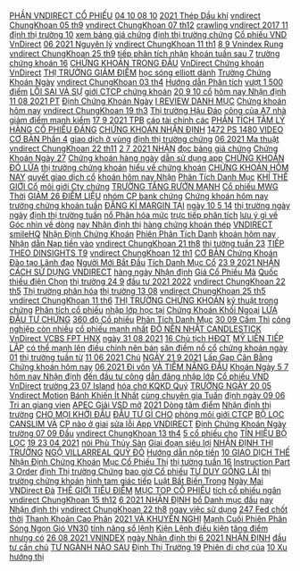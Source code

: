 [ PHẦN VNDIRECT CỔ PHIẾU](https://chungkhoan.ndk.vn/p0/0/882/vnd-cong-ty-co-phan-vndirect-co-phieu-dang-bi-dinh-gia-thap-dau-tu/) [ 04 10 08 10](https://chungkhoan.ndk.vn/p0/0/112/nhan-dinh-thi-truong-chung-khoan-tuan-0410-08102021-nhom-co-phieu-nao-con-co-hoi-dau-tu-dau-tu/) [ 2021 Thép Dầu khí](https://chungkhoan.ndk.vn/p0/0/95/chung-khoan-hom-nay-nhan-dinh-30092021-thep-dau-khi-cau-chuyen-cua-quy-4-dau-tu/) [ vndirect ChungKhoan 05 th9](https://chungkhoan.ndk.vn/p0/1/98/vndirect-chungkhoan-05-th9-2012-dau-tu/) [ vndirect ChungKhoan 07 th12](https://chungkhoan.ndk.vn/p0/1/157/vndirect-chungkhoan-07-th12-2012-dau-tu/) [ crawling vndirect 2017 11](https://chungkhoan.ndk.vn/p0/1/158/crawling-vndirect-2017-11-26-234131-dau-tu/) [ định thị trường 10](https://chungkhoan.ndk.vn/p0/1/156/dcall-nhan-dinh-thi-truong-108-vndirect-dinsights-ban-tron-chuyen-gia-dau-tu/) [ xem bảng giá chứng](https://chungkhoan.ndk.vn/p0/0/950/cach-xem-bang-gia-chung-khoan-vndirect-chi-tiet-nhat-chia-se-kien-thuc-dau-tu-dau-tu/) [ định thị trường chứng](https://chungkhoan.ndk.vn/p0/0/110/nhan-dinh-thi-truong-chung-khoan-21092021-vnindex-giam-diem-rut-chan-tich-cuc-se-som-phuc-hoi-dau-tu/) [ Cổ phiếu VND VnDirect](https://chungkhoan.ndk.vn/p0/0/936/huong-dan-phan-tich-co-phieu-vnd-vndirect-chung-khoan-vndirect-phan-16-dau-tu/) [ 06 2021 Nguyên lý](https://chungkhoan.ndk.vn/p0/0/220/chung-khoan-hang-ngay-nhan-dinh-thi-truong-ngay-tuan-tu-21-den-25062021-nguyen-ly-luot-song-dau-tu/) [ vndirect ChungKhoan 11 th1](https://chungkhoan.ndk.vn/p0/1/110/vndirect-chungkhoan-11-th1-2012-dau-tu/) [ 8 9 Vnindex Rung](https://chungkhoan.ndk.vn/p0/0/123/nhan-dinh-chung-khoan-ngay-89-vnindex-rung-lac-vung-can-phan-tich-danh-muc-co-phieu-thi-truong-dau-tu/) [ vndirect ChungKhoan 25 th9](https://chungkhoan.ndk.vn/p0/1/159/vndirect-chungkhoan-25-th9-2012-dau-tu/) [ tiếp phân tích nhận](https://chungkhoan.ndk.vn/p0/0/601/nhan-dinh-thi-truong-chung-khoan-ngay-09-13082021-live-truc-tiep-phan-tich-nhan-dinh-co-phieu-dau-tu/) [ khoán tuần sau 7](https://chungkhoan.ndk.vn/p0/0/328/nhan-dinh-thi-truong-chung-khoan-tuan-sau-76-1162021-nhan-dinh-thi-truong-dau-tu/) [ trường chứng khoán 16](https://chungkhoan.ndk.vn/p0/0/237/chung-khoan-hom-nay-nhan-dinh-thi-truong-chung-khoan-16-8-xu-huong-kich-ban-list-co-phieu-manh-dau-tu/) [ CHỨNG KHOÁN TRONG ĐẦU](https://chungkhoan.ndk.vn/p0/0/200/phan-tich-gia-chung-khoan-trong-dau-tu-chung-khoan-ts-le-tham-duong-moi-nhat-nam-2020-dau-tu/) [ VnDirect Chứng khoán VnDirect](https://chungkhoan.ndk.vn/p0/0/968/huong-dan-phan-tich-co-phieu-vnd-vndirect-chung-khoan-vndirect-phan-26-dau-tu/) [ THỊ TRƯỜNG GIẢM ĐIỂM](https://chungkhoan.ndk.vn/p0/0/429/p15-chung-khoan-a-bo-co-lam-gi-khi-thi-truong-giam-diem-manh-dau-tu/) [ học sóng elliott dành](https://chungkhoan.ndk.vn/p0/0/891/hinh-anh-khoa-hoc-song-elliott-danh-cho-ctck-vndirect-dau-tu/) [ Trường Chứng Khoán Ngày](https://chungkhoan.ndk.vn/p0/0/196/nhan-dinh-thi-truong-chung-khoan-ngay-57-xu-huong-vnindex-tuan-sau-phan-tich-diem-mua-co-phieu-dau-tu/) [ vndirect ChungKhoan 03 th4](https://chungkhoan.ndk.vn/p0/1/4/vndirect-chungkhoan-03-th4-2012-dau-tu/) [ Hướng dẫn Phân tích](https://chungkhoan.ndk.vn/p0/0/831/huong-dan-phan-tich-co-phieu-vnd-vndirect-chung-khoan-vndirect-phan-2-dau-tu/) [ vượt 1 500 điểm](https://chungkhoan.ndk.vn/p0/0/483/chung-khoan-bung-no-vn30-vuot-1500-diem-nhung-diem-nao-can-chu-y-goc-nhin-tckd-dau-tu/) [ LỖI SAI VÀ SỰ](https://chungkhoan.ndk.vn/p0/0/514/p21-loi-sai-va-su-tu-sat-trong-dau-tu-chung-khoan-a-bo-co-dau-tu/) [ giới CTCP chứng khoán](https://chungkhoan.ndk.vn/p0/0/920/ong-nguyen-vu-luan-truong-phong-moi-gioi-ctcp-chung-khoan-vndirect-fbnc-dau-tu/) [ 20 9 10 cổ](https://chungkhoan.ndk.vn/p0/0/66/chung-khoan-hom-nay-nhan-dinh-thi-truong-chung-khoan-tuan-209-10-co-phieu-chu-y-quy-3-4-dau-tu/) [ hôm nay Nhận định](https://chungkhoan.ndk.vn/p0/0/696/chung-khoan-hom-nay-nhan-dinh-thi-tuong-tuan-23-2782021-nguyen-tac-ky-luat-dau-tu/) [ 11 08 2021 PT](https://chungkhoan.ndk.vn/p0/0/480/chung-khoan-hang-ngay-nhan-dinh-thi-truong-ngay-11082021-pt-nhom-midcap-bank-ck-bds-dau-khi-dau-tu/) [ Định Chứng Khoán Ngày](https://chungkhoan.ndk.vn/p0/0/22/nhan-dinh-chung-khoan-ngay-309-vnindex-hoi-phuc-thanh-khoan-thap-phan-tich-co-phieu-thi-truong-dau-tu/) [ I REVIEW DANH MỤC](https://chungkhoan.ndk.vn/p0/0/568/dau-tu-chung-khoan-i-review-danh-muc-top-co-phieu-tot-nhat-cuoi-nam-2021-chung-khoan-tuan-toi-209-dau-tu/) [ Chứng khoán hôm nay](https://chungkhoan.ndk.vn/p0/0/346/chung-khoan-hom-nay-nhan-dinh-thi-truong-chung-khoan-hom-nay-26-8-nhip-hoi-co-nen-ban-dau-tu/) [ vndirect ChungKhoan 19 th3](https://chungkhoan.ndk.vn/p0/1/10/vndirect-chungkhoan-19-th3-2012-dau-tu/) [ Thị trường Hậu Đáo](https://chungkhoan.ndk.vn/p0/0/623/chung-khoan-hom-naynhan-dinh-thi-truong2105tra-diem-thi-truong-hau-dao-han-phai-sinh-dau-tu/) [ công của A7 nhà](https://chungkhoan.ndk.vn/p0/0/532/bi-quyet-dau-tu-chung-khoan-thanh-cong-cua-a7-nha-dau-tu-1970-dau-tu/) [ giảm điểm mạnh kiểm](https://chungkhoan.ndk.vn/p0/0/626/nhan-dinh-thi-truong-chung-khoan-ngay-26042021-vnindex-giam-diem-manh-kiem-tra-do-ly-don-cua-ndt-dau-tu/) [ 17 9 2021 TPB](https://chungkhoan.ndk.vn/p0/0/297/chung-khoan-hom-nay-nhan-dinh-1792021-tpb-suc-bat-tuoi-tre-chien-luoc-san-diem-no-co-phieu-dau-tu/) [ cáo tài chính các](https://chungkhoan.ndk.vn/p0/0/438/bctc-chung-khoan-ssi-hcm-vnd-bao-cao-tai-chinh-cac-cong-ty-chung-khoan-viet-nam-dau-tu/) [ PHÂN TÍCH TÂM LÝ](https://chungkhoan.ndk.vn/p0/0/59/chung-khoan-nhan-dinh-thi-truong-ngay-2709-phan-tich-tam-ly-han-vi-trong-chung-khoanmua-gi-tiep-dau-tu/) [ HÀNG CỔ PHIẾU ĐÁNG](https://chungkhoan.ndk.vn/p0/0/135/chung-khoan-hom-nay-nhan-dinh-thi-truong-ngay-1092021-giu-bo-cung-hang-co-phieu-dang-mua-dau-tu/) [ CHỨNG KHOÁN NHẬN ĐỊNH](https://chungkhoan.ndk.vn/p0/0/550/chung-khoan-nhan-dinh-thi-truong-ngay-0909-thi-truong-dieu-chinh-co-rui-ro-dong-nao-tiem-nang-dau-tu/) [ 1472 PS 1480 VIDEO](https://chungkhoan.ndk.vn/p0/0/284/chung-khoan-hom-nay-tuan-12-167ap-luc-ban-van-dang-manh-vn1310-vn301472-ps1480-video-163-dau-tu/) [ CƠ BẢN Phần 4](https://chungkhoan.ndk.vn/p0/0/943/chuyen-tien-nhanh-vao-chung-khoan-trong-1-phut-tai-vndirect-hoc-dau-tu-chung-khoan-co-ban-phan-41-dau-tu/) [ giao dịch ở vùng](https://chungkhoan.ndk.vn/p0/0/275/chung-khoan-hang-ngay-nhan-dinh-thi-truong-ngay-07072021-nguyen-tac-giao-dich-o-vung-dinh-dau-tu/) [ định thị trường chứng](https://chungkhoan.ndk.vn/p0/1/185/chung-khoan-hang-ngaynhan-dinh-thi-truong-chung-khoan-tuan-04-08102021-nhandinhthitruong-dau-tu/) [ 06 2021 Ma thuật](https://chungkhoan.ndk.vn/p0/0/613/chung-khoan-hang-ngay-nhan-dinh-thi-truong-tuan-14-den-18062021-ma-thuat-su-dung-duong-ma-dau-tu/) [ vndirect ChungKhoan 22 th11](https://chungkhoan.ndk.vn/p0/1/160/vndirect-chungkhoan-22-th11-2011-dau-tu/) [ 2 7 2021 NHẬN](https://chungkhoan.ndk.vn/p0/0/230/nhan-dinh-thi-truong-chung-khoan-tuan-sau-286-272021-nhan-dinh-thi-truong-dau-tu/) [ đọc bảng giá chứng](https://chungkhoan.ndk.vn/p0/0/742/cach-doc-bang-gia-chung-khoan-vndirect-dau-tu/) [ Chứng Khoán Ngày 27](https://chungkhoan.ndk.vn/p0/0/197/nhan-dinh-chung-khoan-ngay-279-vnindex-rung-lac-quanh-tham-chieu-phan-tich-co-phieu-thi-truong-dau-tu/) [ Chứng khoán hàng ngày](https://chungkhoan.ndk.vn/p0/0/335/chung-khoan-hang-ngay-nhan-dinh-thi-truong-ngay-09072021-phuong-phap-giao-dich-ck-phai-sinh-dau-tu/) [ dẫn sử dụng app](https://chungkhoan.ndk.vn/p0/0/730/huong-dan-su-dung-app-giao-dich-chung-khoan-cua-vndirect-dau-tu/) [ CHỨNG KHOÁN ĐỎ LỬA](https://chungkhoan.ndk.vn/p0/0/35/tan-man-chung-khoan-do-lua-dau-tu-chung-khoan-dau-tu/) [ thị trường chứng khoán](https://chungkhoan.ndk.vn/p0/0/471/sach-noi-tam-ly-thi-truong-chung-khoan-phan-1-vong-xoay-dau-co-dau-tu/) [ hiểu về chứng khoán](https://chungkhoan.ndk.vn/p0/0/748/cung-vndirect-tim-hieu-ve-chung-khoan-phai-sinh-dau-tu/) [ CHỨNG KHOÁN HÔM NAY](https://chungkhoan.ndk.vn/p0/0/685/chung-khoan-hom-nay-nhan-dinh-thi-truong-tuan-279-keo-bank-de-mid-thi-truong-dang-rui-ro-dau-tu/) [ quyết giao dịch cổ](https://chungkhoan.ndk.vn/p0/0/447/chung-khoan-hang-ngay-nhan-dinh-thi-truong-tuan-tu-2709-den-01102021bi-quyet-giao-dich-co-phieu-dau-tu/) [ khoán hôm nay Nhận](https://chungkhoan.ndk.vn/p0/0/316/chung-khoan-hom-naynhan-dinh-thi-truong0408vnindex-1350-tin-don-thi-truongchung-khoan-dan-dat-dau-tu/) [ Phân Tích Danh Mục](https://chungkhoan.ndk.vn/p0/0/34/nhan-dinh-chung-khoan-ngay-109-vnindex-bat-tang-ve-vung-can-phan-tich-danh-muc-co-phieu-thi-truong-dau-tu/) [ KHÍ THẾ GIỚI Cổ](https://chungkhoan.ndk.vn/p0/0/738/bien-dong-dau-khi-the-gioi-co-phieu-360-do-ngay-30-9-dau-tu/) [ môi giới Cty chứng](https://chungkhoan.ndk.vn/p0/0/867/ong-nguyen-vu-luan-truong-phong-moi-gioi-cty-chung-khoan-vndirect-fbnc-dau-tu/) [ TRƯỜNG TĂNG RƯỚN MẠNH](https://chungkhoan.ndk.vn/p0/0/710/chung-khoan-nhan-dinh-thi-truong-tu-ngay-0608-thi-truong-tang-ruon-manh-khi-nao-dieu-chinh-dau-tu/) [ Cổ phiếu MWG Thời](https://chungkhoan.ndk.vn/p0/0/805/co-phieu-mwg-thoi-diem-bung-no-dang-toi-rat-gan-vndirect-dinsights-dau-tu/) [ GIẢM 26 ĐIỂM LIỆU](https://chungkhoan.ndk.vn/p0/0/149/chung-khoan-nhan-dinh-thi-truong-ngay-2809-vnindex-giam-26-diem-lieu-co-dieu-chinh-tiep-khong-dau-tu/) [ nhóm CP bank chứng](https://chungkhoan.ndk.vn/p0/0/294/chung-khoan-hang-ngay-nhan-dinh-thi-truong-ngay-15072021-phan-tich-nhom-cp-bank-chung-khoan-dau-tu/) [ Chứng khoán hôm nay](https://chungkhoan.ndk.vn/p0/0/170/chung-khoan-hom-nay-nhan-dinh-thi-truong-chung-khoan-21-9-dieu-chinh-vol-lon-chien-luoc-phu-hop-dau-tu/) [ trường chứng khoán tuần](https://chungkhoan.ndk.vn/p0/0/230/nhan-dinh-thi-truong-chung-khoan-tuan-sau-286-272021-nhan-dinh-thi-truong-dau-tu/) [ ĐĂNG KÍ MARGIN TẠI](https://chungkhoan.ndk.vn/p0/0/886/thu-tuc-dang-ki-margin-tai-vndirect-va-giai-dap-thac-mac-dau-tu/) [ ngày 10 5 14](https://chungkhoan.ndk.vn/p0/0/517/nhan-dinh-thi-truong-chung-khoan-ngay-105-1452021-nhan-dinh-thi-truong-dau-tu/) [ thị trường ngày ngày](https://chungkhoan.ndk.vn/p0/0/687/chung-khoan-hang-ngay-nhan-dinh-thi-truong-ngay-ngay-2206-top-co-phieu-tiem-nang-dau-tu/) [ định thị trường tuần](https://chungkhoan.ndk.vn/p0/0/818/la-ban-dau-tu-nhan-dinh-thi-truong-tuan-277-vndirect-dinsights-dau-tu/) [ nổ Phân hóa mức](https://chungkhoan.ndk.vn/p0/0/682/chung-khoan-hom-nay-67-ngan-hang-bung-no-phan-hoa-muc-do-cao-tang-co-phieu-dac-biet-dau-tu/) [ trực tiếp phân tích](https://chungkhoan.ndk.vn/p0/0/582/nhan-dinh-thi-truong-chung-khoan-ngay-23-27082021-live-truc-tiep-phan-tich-nhan-dinh-co-phieu-dau-tu/) [ lưu ý gì về](https://chungkhoan.ndk.vn/p0/0/587/chung-khoan-hom-nay-nhan-dinh-thi-truong-chung-khoan-hom-nay-19-can-luu-y-gi-ve-thi-truong-dau-tu/) [ Góc nhìn về dòng](https://chungkhoan.ndk.vn/p0/0/285/chung-khoan-hom-nay-nhan-dinh-thi-truong-2492021-goc-nhin-ve-dong-tien-dau-tu/) [ nay Nhận định thị](https://chungkhoan.ndk.vn/p0/0/103/chung-khoan-hom-naynhan-dinh-thi-truong2409thi-truong-tao-trap-hieu-gi-ve-volume-lon-dau-tu/) [ hàng chứng khoán thép](https://chungkhoan.ndk.vn/p0/0/374/chung-khoan-hoi-phuc-voi-thanh-khoan-thap-co-phieu-ngan-hang-chung-khoan-thep-tang-manh-dau-tu/) [VNDIRECT smileHQ](https://chungkhoan.ndk.vn/p0/0/935/vndirect-smilehq-dau-tu/) [ Nhận Định Chứng Khoán](https://chungkhoan.ndk.vn/p0/0/172/nhan-dinh-chung-khoan-ngay-239-vnindex-hoi-phuc-lap-gap-1350-diem-phan-tich-co-phieu-thi-truong-dau-tu/) [ Phiên Phân Tích Danh](https://chungkhoan.ndk.vn/p0/0/384/nhan-dinh-chung-khoan-ngay-58-vnindex-dieu-chinh-cuoi-phien-phan-tich-danh-muc-co-phieu-thi-truong-dau-tu/) [ khoán hôm nay Nhận](https://chungkhoan.ndk.vn/p0/0/33/chung-khoan-hom-naynhan-dinh-thi-truong1409tiep-tuc-xu-huong-tai-tich-luy-cp-gay-cp-chinh-dau-tu/) [ dẫn Nạp tiền vào](https://chungkhoan.ndk.vn/p0/0/767/huong-dan-nap-tien-vao-tai-khoan-vndirect-cach-nap-tien-don-gian-nhat-de-giao-dich-online-dau-tu/) [ vndirect ChungKhoan 21 th8](https://chungkhoan.ndk.vn/p0/1/79/vndirect-chungkhoan-21-th8-2012-dau-tu/) [ thị tường tuần 23](https://chungkhoan.ndk.vn/p0/0/696/chung-khoan-hom-nay-nhan-dinh-thi-tuong-tuan-23-2782021-nguyen-tac-ky-luat-dau-tu/) [ TIẾP THEO DINSIGHTS T9](https://chungkhoan.ndk.vn/p0/0/729/dau-tu-gi-cho-giai-doan-tiep-theo-dinsights-t9-2021-dau-tu/) [ vndirect ChungKhoan 12 th1](https://chungkhoan.ndk.vn/p0/1/111/vndirect-chungkhoan-12-th1-2012-dau-tu/) [ CƠ BẢN Chứng Khoán](https://chungkhoan.ndk.vn/p0/0/706/phan-tich-co-ban-chung-khoan-tim-hieu-cong-ty-va-thi-truong-dau-tu/) [ Đào tạo Lãnh đạo](https://chungkhoan.ndk.vn/p0/0/989/talentpool-vietnam-chuong-trinh-dao-tao-lanh-dao-vndirect-dau-tu/) [ Người Mới Bắt Đầu](https://chungkhoan.ndk.vn/p0/0/474/cach-choi-chung-khoan-co-ban-cho-nguoi-moi-bat-dau-a-z-dau-tu/) [ Tích Danh Mục Cổ](https://chungkhoan.ndk.vn/p0/0/71/nhan-dinh-chung-khoan-ngay-219-vnindex-dao-chieu-lap-gap-phan-tich-danh-muc-co-phieu-thi-truong-dau-tu/) [ 23 9 2021 NHẬN](https://chungkhoan.ndk.vn/p0/0/529/nhan-dinh-thi-truong-chung-khoan-ngay-2392021-nhan-dinh-thi-truong-dau-tu/) [ CÁCH SỬ DỤNG VNDIRECT](https://chungkhoan.ndk.vn/p0/0/883/bo-loc-canslim-va-cach-su-dung-vndirect-dinsights-ban-tron-chuyen-gia-dau-tu/) [ hàng ngày Nhận định](https://chungkhoan.ndk.vn/p0/0/36/chung-khoan-hang-ngay-nhan-dinh-thi-truong-ngay-23092021-top-cp-hot-vnm-bvh-pvd-pvs-flc-dau-tu/) [ Giá Cổ Phiếu Mà](https://chungkhoan.ndk.vn/p0/1/216/nam-quy-luat-ve-gia-co-phieu-ma-chung-si-nhat-dinh-phai-biet-isg-dau-tu/) [ Quốc thiếu điện Chọn](https://chungkhoan.ndk.vn/p0/0/535/chung-khoan-247-gdp-tang-truong-am-trung-quoc-thieu-dien-chon-co-phieu-nao-dau-tu/) [ thị trường 24 9](https://chungkhoan.ndk.vn/p0/0/285/chung-khoan-hom-nay-nhan-dinh-thi-truong-2492021-goc-nhin-ve-dong-tien-dau-tu/) [ đầu tư 2021 2022](https://chungkhoan.ndk.vn/p0/0/757/top-3-tieu-diem-dau-tu-2021-2022-vndirect-dinsights-dau-tu/) [ vndirect ChungKhoan 22 th5](https://chungkhoan.ndk.vn/p0/1/2/vndirect-chungkhoan-22-th5-2012-dau-tu/) [ Thị trường phân hóa](https://chungkhoan.ndk.vn/p0/0/64/nhan-dinh-thi-truong-chung-khoan-ngay-24092021-thi-truong-phan-hoa-cho-kqkd-quy-3-bank-giu-nhip-dau-tu/) [ thị trường 13 08](https://chungkhoan.ndk.vn/p0/0/658/chung-khoan-hom-naynhan-dinh-thi-truong1308vnindex-se-hoi-phuc-top-6-ma-co-phieu-co-dong-tien-dau-tu/) [ vndirect ChungKhoan 25 th5](https://chungkhoan.ndk.vn/p0/1/43/vndirect-chungkhoan-25-th5-2012-dau-tu/) [ vndirect ChungKhoan 11 th6](https://chungkhoan.ndk.vn/p0/1/35/vndirect-chungkhoan-11-th6-2012-dau-tu/) [ THỊ TRƯỜNG CHỨNG KHOÁN](https://chungkhoan.ndk.vn/p0/0/751/tac-dong-cua-chi-so-gdp-quy-3-2021-len-thi-truong-chung-khoan-dong-hanh-giao-dich-29-9-dau-tu/) [ kỹ thuật trong chứng](https://chungkhoan.ndk.vn/p0/0/401/huong-dan-cach-doc-bieu-do-ky-thuat-trong-chung-khoan-dau-tu/) [ Phân tích cổ phiếu](https://chungkhoan.ndk.vn/p0/0/560/chung-khoan-phan-tich-co-phieu-vn30-thi-truong-chung-khoan-tuan-03-0752021-dau-tu-chung-khoan-dau-tu/) [ nhập lớp học tại](https://chungkhoan.ndk.vn/p0/0/822/huong-dan-dang-nhap-lop-hoc-tai-vndirect-qua-zoom-dau-tu/) [ Chứng Khoán Khối Ngoại](https://chungkhoan.ndk.vn/p0/1/58/nhan-dinh-thi-truong-chung-khoan-khoi-ngoai-mua-rong-30092021-dau-tu/) [ LỬA ĐẦU TƯ CHỨNG](https://chungkhoan.ndk.vn/p0/0/35/tan-man-chung-khoan-do-lua-dau-tu-chung-khoan-dau-tu/) [ 360 độ Cổ phiếu](https://chungkhoan.ndk.vn/p0/0/775/co-phieu-360-do-co-phieu-ctg-vndirect-dinsights-dau-tu/) [ Phân Tích Danh Mục](https://chungkhoan.ndk.vn/p0/0/266/nhan-dinh-chung-khoan-ngay-19-vnindex-rui-ro-lap-gap-phan-tich-danh-muc-co-phieu-thi-truong-dau-tu/) [ 30 09 Cầm Thì](https://chungkhoan.ndk.vn/p0/0/11/chung-khoan-hom-naynhan-dinh-thi-truong3009cam-thi-so-ban-thi-tiec-rung-lac-doan-cuoi-quy-3-dau-tu/) [ công nghiệp còn nhiều](https://chungkhoan.ndk.vn/p0/1/180/szc-co-phieu-khu-cong-nghiep-con-nhieu-tiem-nang-2021-2022-dau-tu/) [ cổ phiếu mạnh nhất](https://chungkhoan.ndk.vn/p0/0/4/ban-tin-chung-khoan-tuan-thang-10-mua-ra-kqkd-quy-3-nhung-co-phieu-manh-nhat-tham-gia-room-tvi-dau-tu/) [ ĐỒ NẾN NHẬT CANDLESTICK](https://chungkhoan.ndk.vn/p0/0/522/cach-doc-bieu-do-nen-nhat-candlestick-chung-khoan-that-de-hieu-5-dau-tu/) [ VnDirect VCBS FPT HNX](https://chungkhoan.ndk.vn/p0/0/776/huong-dan-xem-bang-gia-chung-khoan-truc-tuyen-vndirect-vcbs-fpt-hnx-hose-ssi-dau-tu/) [ ngày 31 08 2021](https://chungkhoan.ndk.vn/p0/0/419/nhan-dinh-thi-truong-chung-khoan-ngay-31082021-vnindex-tang-diem-nhe-ap-luc-chot-loi-cuoi-thang-dau-tu/) [ 16 Chủ tịch HĐQT](https://chungkhoan.ndk.vn/p0/0/736/buoc-ngoat-cuoc-doi-so-16-chu-tich-hdqt-ct-chung-khoan-vndirect-ba-pham-minh-huong-dau-tu/) [ MỸ LIÊN TIẾP LẬP](https://chungkhoan.ndk.vn/p0/0/264/chung-khoan-my-lien-tiep-lap-ki-luc-covid-19-va-chung-khoan-viet-nam-dau-tu/) [ có thể mạnh lên](https://chungkhoan.ndk.vn/p0/0/868/vndirect-tien-dong-co-the-manh-len-trong-nam-2021-dau-tu/) [ điều chỉnh nên bán](https://chungkhoan.ndk.vn/p0/0/570/chung-khoan-hom-nay-nhan-dinh-thi-truong-chung-khoan-17-5-co-phieu-thep-dieu-chinh-nen-ban-hay-bat-dau-tu/) [ săn điểm nổ cổ](https://chungkhoan.ndk.vn/p0/0/297/chung-khoan-hom-nay-nhan-dinh-1792021-tpb-suc-bat-tuoi-tre-chien-luoc-san-diem-no-co-phieu-dau-tu/) [ chứng khoán ngày 01](https://chungkhoan.ndk.vn/p0/0/718/nhan-dinh-thi-truong-chung-khoan-ngay-01092021-hay-tro-thanh-ndt-chu-dung-la-con-bac-khat-mau-dau-tu/) [ thị trường tuần từ](https://chungkhoan.ndk.vn/p0/0/334/chung-khoan-hang-ngay-nhan-dinh-thi-truong-tuan-tu-23-den-27082021-pp-xu-ly-khi-bi-kep-hang-dau-tu/) [ 11 06 2021 Chú](https://chungkhoan.ndk.vn/p0/0/326/chung-khoan-hom-naynhan-dinh-ngay-11062021-chu-y-dang-cp-tich-luy-moi-buc-thoat-nen-gia-nhip-1-dau-tu/) [ NGÀY 21 9 2021](https://chungkhoan.ndk.vn/p0/0/293/dau-tu-chung-khoan-vnindex-ngay-2192021-cuoi-phien-trai-chieu-anh-huong-tu-evergrande-dau-tu/) [ Lấp Gap Cân Bằng](https://chungkhoan.ndk.vn/p0/0/306/chung-khoan-hom-naynhan-dinh-thi-truong1808lap-gap-can-bangdieu-kien-giai-doan-2-cho-vnindex-dau-tu/) [ Chứng khoán hôm nay](https://chungkhoan.ndk.vn/p0/0/344/chung-khoan-hom-nay-nhan-dinh-thi-truong-chung-khoan-29-9-dieu-kien-mua-moi-co-phieu-quan-tam-dau-tu/) [ 06 2021 Đi vốn](https://chungkhoan.ndk.vn/p0/0/620/chung-khoan-hom-naynhan-dinh-ngay-01062021-di-von-dang-kim-tu-thap-chon-co-phieu-danh-nuoc-rut-dau-tu/) [ VÀ TIỀM NĂNG ĐẦU](https://chungkhoan.ndk.vn/p0/0/870/vn30-tang-cao-va-tiem-nang-dau-tu-6-thang-cuoi-nam-doi-thoai-voi-pm-dau-tu/) [ Khoán Ngày 5 7](https://chungkhoan.ndk.vn/p0/0/196/nhan-dinh-thi-truong-chung-khoan-ngay-57-xu-huong-vnindex-tuan-sau-phan-tich-diem-mua-co-phieu-dau-tu/) [ hôm nay Nhận định](https://chungkhoan.ndk.vn/p0/0/593/chung-khoan-hom-naynhan-dinh-thi-truong0405su-anh-huong-cua-covid-thua-lo-va-dong-tien-o-dau-dau-tu/) [ đến đầu tư công](https://chungkhoan.ndk.vn/p0/0/86/chung-khoan-hom-nay-309-phien-chot-nav-quy-32021-dong-tien-tim-den-dau-tu-cong-phan-bon-dau-tu/) [ dẫn đăng nhập lớp](https://chungkhoan.ndk.vn/p0/0/822/huong-dan-dang-nhap-lop-hoc-tai-vndirect-qua-zoom-dau-tu/) [ Cổ phiếu VND VnDirect](https://chungkhoan.ndk.vn/p0/0/762/huong-dan-phan-tich-co-phieu-vnd-vndirect-chung-khoan-vndirect-phan-15-dau-tu/) [ trường 23 07 Island](https://chungkhoan.ndk.vn/p0/0/629/chung-khoan-hom-naynhan-dinh-thi-truong2307island-reversal-va-bung-no-theo-da-dau-tu/) [ hóa chờ KQKD Quý](https://chungkhoan.ndk.vn/p0/0/64/nhan-dinh-thi-truong-chung-khoan-ngay-24092021-thi-truong-phan-hoa-cho-kqkd-quy-3-bank-giu-nhip-dau-tu/) [ TRƯỜNG NGÀY 20 05](https://chungkhoan.ndk.vn/p0/0/674/chung-khoan-nhan-dinh-thi-truong-ngay-2005-co-phieu-can-chu-y-tiep-theo-dau-tu/) [Vndirect Motion](https://chungkhoan.ndk.vn/p0/0/861/vndirect-motion-dau-tu/) [ Bánh Khiến Ít Nhất](https://chungkhoan.ndk.vn/p0/1/211/k-inh-hoang-xe-lua-trat-banh-khien-it-nhat-50-nguoi-bi-dau-tu/) [ cùng chuyên gia Tuấn](https://chungkhoan.ndk.vn/p0/0/740/triet-ly-3p-cung-chuyen-gia-tuan-hoang-vndirect-dau-tu/) [ định ngày 09 06](https://chungkhoan.ndk.vn/p0/0/472/chung-khoan-hom-naynhan-dinh-ngay-09062021-ndt-mua-cao-ban-thap-to-chuc-thi-mua-thap-ban-cao-dau-tu/) [ Tri an giang vien](https://chungkhoan.ndk.vn/p0/0/963/19-11-2018-clip-final-tri-an-giang-vien-vndirect-dau-tu/) [ APEC Giải VSD mở](https://chungkhoan.ndk.vn/p0/0/957/vndirect-apec-giai-vsd-mo-rong-dau-tu/) [ 2021 Dòng tâm điểm](https://chungkhoan.ndk.vn/p0/0/701/chung-khoan-hom-nay-nhan-dinh-thi-truong-07102021-dong-tam-diem-thep-dau-phan-tich-case-hpg-dau-tu/) [ Nhận định thị trường](https://chungkhoan.ndk.vn/p0/0/506/nhan-dinh-thi-truong-chung-khoan-ngay-2192021-nhan-dinh-thi-truong-dau-tu/) [ CHO MỌI KHỞI ĐẦU](https://chungkhoan.ndk.vn/p0/0/913/szc-nen-tang-vung-chac-cho-moi-khoi-dau-tieu-diem-dau-tu-dau-tu/) [ ĐẦU TƯ GÌ CHO](https://chungkhoan.ndk.vn/p0/0/729/dau-tu-gi-cho-giai-doan-tiep-theo-dinsights-t9-2021-dau-tu/) [ phòng môi giới CTCP](https://chungkhoan.ndk.vn/p0/0/930/ba-sam-anh-thy-truong-phong-moi-gioi-ctcp-chung-khoan-vndirect-fbnc-dau-tu/) [ BỘ LỌC CANSLIM VÀ](https://chungkhoan.ndk.vn/p0/0/883/bo-loc-canslim-va-cach-su-dung-vndirect-dinsights-ban-tron-chuyen-gia-dau-tu/) [ CP nào ở giai](https://chungkhoan.ndk.vn/p0/0/98/chung-khoan-hang-ngay-nhan-dinh-thi-truong-ngay-28092021-nen-giu-cp-nao-o-giai-doan-nay-dau-tu/) [ sửa lỗi App VNDIRECT](https://chungkhoan.ndk.vn/p0/0/792/huong-dan-sua-loi-app-vndirect-nhanh-nhat-dau-tu/) [ Định Chứng Khoán Ngày](https://chungkhoan.ndk.vn/p0/0/121/nhan-dinh-chung-khoan-ngay-149-vnindex-rung-lac-vung-can-phan-tich-danh-muc-co-phieu-thi-truong-dau-tu/) [ trường 07 09 Đầu](https://chungkhoan.ndk.vn/p0/0/178/chung-khoan-hom-naynhan-dinh-thi-truong0709dau-song-ngon-gio-vn30-thep-bank-dau-tu/) [ vndirect ChungKhoan 13 th4](https://chungkhoan.ndk.vn/p0/1/76/vndirect-chungkhoan-13-th4-2012-dau-tu/) [ 5 cổ phiếu cho](https://chungkhoan.ndk.vn/p0/0/314/chung-khoan-hom-naynhan-dinh-ngay-19-23042021-nuoc-chay-cho-trung-top-5-co-phieu-cho-tuan-moi-dau-tu/) [ TÍN HIỆU BỘ LỌC](https://chungkhoan.ndk.vn/p0/0/941/vndirect-tong-ket-thi-truong-ngay-08092021-review-tin-hieu-bo-loc-cp-istock-bao-ban-135-ma-dau-tu/) [ 19 23 04 2021](https://chungkhoan.ndk.vn/p0/0/314/chung-khoan-hom-naynhan-dinh-ngay-19-23042021-nuoc-chay-cho-trung-top-5-co-phieu-cho-tuan-moi-dau-tu/) [ nói Phù Thủy Sàn](https://chungkhoan.ndk.vn/p0/0/469/sach-noi-phu-thuy-san-chung-khoan-phan-1-jackd-schwager-hang-alana-dau-tu/) [ Giai đoạn siêu lợi](https://chungkhoan.ndk.vn/p0/0/184/chung-khoan-hom-nay-nhan-dinh-thi-truong-tuan-20-2492021-giai-doan-sieu-loi-nhuan-dau-tu/) [ NHẬN ĐỊNH THỊ TRƯỜNG](https://chungkhoan.ndk.vn/p0/0/135/chung-khoan-hom-nay-nhan-dinh-thi-truong-ngay-1092021-giu-bo-cung-hang-co-phieu-dang-mua-dau-tu/) [ NGỘ VILLARREAL QUỶ ĐỎ](https://chungkhoan.ndk.vn/p0/1/200/man-utd-tai-ngo-villarreal-quy-do-run-ray-tro-lai-champions-league-goc-nhin-san-co-dau-tu/) [ Hướng dẫn nộp tiền](https://chungkhoan.ndk.vn/p0/0/784/huong-dan-nop-tien-vndirect-nhanh-nhat-dau-tu/) [ 10 GIAO DỊCH THẾ](https://chungkhoan.ndk.vn/p0/0/686/chung-khoan-hom-nay-nhan-dinh-thi-truong-0410-giao-dich-the-nao-khi-vnindex-sideway-dau-tu/) [ Nhận Định Chứng Khoán](https://chungkhoan.ndk.vn/p0/0/31/nhan-dinh-chung-khoan-ngay-169-vnindex-keo-hoi-truoc-dao-han-phai-sinh-phan-tich-co-phieu-dau-tu/) [ Mục Cổ Phiếu Thị](https://chungkhoan.ndk.vn/p0/0/143/nhan-dinh-chung-khoan-ngay-138-vnindex-rung-lac-vung-can-phan-tich-danh-muc-co-phieu-thi-truong-dau-tu/) [ thị tường tuần 16](https://chungkhoan.ndk.vn/p0/0/463/chung-khoan-hom-nay-nhan-dinh-thi-tuong-tuan-16-2082021-giai-doan-sieu-loi-nhuan-dau-tu/) [ Instruction Part 3 Order](https://chungkhoan.ndk.vn/p0/0/958/vndirect-priceboard-instruction-part-3-order-management-on-priceboard-dau-tu/) [ định Thị trường Chứng](https://chungkhoan.ndk.vn/p0/0/442/nhan-dinh-thi-truong-chung-khoan-viet-nam-dau-tu/) [ bao giờ Cổ phiếu](https://chungkhoan.ndk.vn/p0/0/933/bcg-tre-xanh-xanh-tu-bao-gio-co-phieu-360-do-dau-tu/) [ TƯ DUY GỒNG LÃI](https://chungkhoan.ndk.vn/p0/0/94/tu-duy-gong-lai-trong-dau-tu-co-phieu-dau-tu-chung-khoan-dau-tu/) [ thị trường chứng khoán](https://chungkhoan.ndk.vn/p0/0/451/nhan-dinh-thi-truong-chung-khoan-ngay-16092021-dao-han-ps-em-dem-cho-kqkd-q3-dong-tien-phan-hoa-dau-tu/) [ hình tam giác tiếp](https://chungkhoan.ndk.vn/p0/0/407/chung-khoan-hom-nay-239-vnindex-se-di-ve-dau-voi-mo-hinh-tam-giac-tiep-dien-dau-tu/) [ Luật Bất Biến Trong](https://chungkhoan.ndk.vn/p0/0/461/quy-luat-bat-bien-trong-dau-tu-chung-khoan-dau-tu/) [ Ngày Mai VNDirect Đà](https://chungkhoan.ndk.vn/p0/1/121/ngay-mai-vndirect-da-nang-dau-tu/) [ THẾ GIỚI TIÊU ĐIỂM](https://chungkhoan.ndk.vn/p0/0/897/fpt-vuon-tam-the-gioi-tieu-diem-dau-tu-vndirect-dinsights-dau-tu/) [ MỤC TOP CỔ PHIẾU](https://chungkhoan.ndk.vn/p0/0/568/dau-tu-chung-khoan-i-review-danh-muc-top-co-phieu-tot-nhat-cuoi-nam-2021-chung-khoan-tuan-toi-209-dau-tu/) [ tích cổ phiếu ngân](https://chungkhoan.ndk.vn/p0/0/187/chung-khoan-hom-nay-nhan-dinh-thi-truong-chung-khoan-hom-nay-18-6-phan-tich-co-phieu-ngan-hang-dau-tu/) [ vndirect ChungKhoan 15 th12](https://chungkhoan.ndk.vn/p0/1/138/vndirect-chungkhoan-15-th12-2011-dau-tu/) [ 6 2021 NHẬN ĐỊNH](https://chungkhoan.ndk.vn/p0/0/378/nhan-dinh-thi-truong-chung-khoan-tuan-sau-216-2562021-nhan-dinh-thi-truong-dau-tu/) [ bổ Danh mục đầu](https://chungkhoan.ndk.vn/p0/0/341/chien-luoc-phan-bo-danh-muc-dau-tu-aztalk-so-01-azfin-dau-tu/) [ nay Nhận định thị](https://chungkhoan.ndk.vn/p0/0/193/chung-khoan-hom-nay-nhan-dinh-thi-tuong-1982021-vung-kiem-dinh-dau-tu/) [ vndirect ChungKhoan 22 th8](https://chungkhoan.ndk.vn/p0/1/64/vndirect-chungkhoan-22-th8-2012-dau-tu/) [ ngay việc sử dụng](https://chungkhoan.ndk.vn/p0/0/899/dung-ngay-viec-su-dung-margin-khi-dau-tu-dau-tu/) [ 247 Fed chốt thời](https://chungkhoan.ndk.vn/p0/0/190/chung-khoan-247-fed-chot-thoi-diem-khoa-van-hang-dai-khung-hoang-hanh-dong-la-gi-dau-tu/) [ Thanh Khoản Cao Phân](https://chungkhoan.ndk.vn/p0/0/111/nhan-dinh-chung-khoan-ngay-209-vnindex-bat-tang-thanh-khoan-cao-phan-tich-co-phieu-thi-truong-dau-tu/) [ 2021 VÀ KHUYẾN NGHỊ](https://chungkhoan.ndk.vn/p0/0/922/vndirect-review-phien-sang-30082021-va-khuyen-nghi-co-phieu-phien-chieu-dong-tien-tap-trung-mid-dau-tu/) [ Mạnh Cuối Phiên Phân](https://chungkhoan.ndk.vn/p0/0/355/nhan-dinh-chung-khoan-ngay-168-vnindex-keo-manh-cuoi-phien-phan-tich-danh-muc-co-phieu-thi-truong-dau-tu/) [ Sóng Ngọn Gió VN30](https://chungkhoan.ndk.vn/p0/0/178/chung-khoan-hom-naynhan-dinh-thi-truong0709dau-song-ngon-gio-vn30-thep-bank-dau-tu/) [ tính năng sổ lệnh](https://chungkhoan.ndk.vn/p0/0/923/huong-dan-su-dung-tinh-nang-so-lenh-tren-app-vndirect-dau-tu/) [ Kiện Lệnh điều kiện](https://chungkhoan.ndk.vn/p0/0/801/lenh-dieu-kien-lenh-dieu-kien-vndirect-lenh-dieu-kien-trong-chung-khoan-luu-kim-hoan-dau-tu/) [ tăng điểm nhưng có](https://chungkhoan.ndk.vn/p0/0/138/nhan-dinh-thi-truong-chung-khoan-ngay-19052021-vnindex-tang-diem-nhung-co-may-ai-kiem-duoc-tien-dau-tu/) [ 26 08 2021 VNINDEX](https://chungkhoan.ndk.vn/p0/0/239/nhan-dinh-thi-truong-chung-khoan-ngay-26082021-vnindex-giam-diem-nhe-dong-tien-phan-hoa-manh-dau-tu/) [ ngày Nhận định thị](https://chungkhoan.ndk.vn/p0/0/406/chung-khoan-hang-ngay-nhan-dinh-thi-truong-tuan-tu-16-den-20082021-cach-dao-margin-dao-hang-dau-tu/) [ 6 2021 NHẬN ĐỊNH](https://chungkhoan.ndk.vn/p0/0/269/nhan-dinh-thi-truong-chung-khoan-ngay-2462021-nhan-dinh-thi-truong-dau-tu/) [ đầu tư cần chú](https://chungkhoan.ndk.vn/p0/0/195/chung-khoan-tuan-iii82021-dao-han-phai-sinh-se-co-nhieu-bien-dong-nha-dau-tu-can-chu-y-dau-tu/) [ TƯ NGÀNH NÀO SAU](https://chungkhoan.ndk.vn/p0/0/548/chung-khoan-dau-tu-nganh-nao-sau-khi-mo-cua-kinh-te-dau-tu/) [ Định Thị Trường 19](https://chungkhoan.ndk.vn/p0/0/661/chung-khoan-hom-naynhan-dinh-thi-truong1904thi-truong-vao-chu-ky-moi-rui-ro-co-hoi-dau-tu/) [ Phiên đi chợ của](https://chungkhoan.ndk.vn/p0/0/167/chung-khoan-hom-naynhan-dinh-thi-truong1307over-soldphien-di-cho-cua-ndt-ca-map-dau-tu/) [ 10 Xu hướng thị](https://chungkhoan.ndk.vn/p0/0/2/chung-khoan-hom-nay-nhan-dinh-thi-truong-chung-khoan-4-10-xu-huong-thi-truong-co-phieu-quan-tam-dau-tu/) 